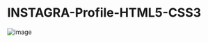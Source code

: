# INSTAGRA-Profile-HTML5-CSS3

![image](https://github.com/user-attachments/assets/6c2b76e5-663d-47a7-8d78-fd2ac0aa4f97)
